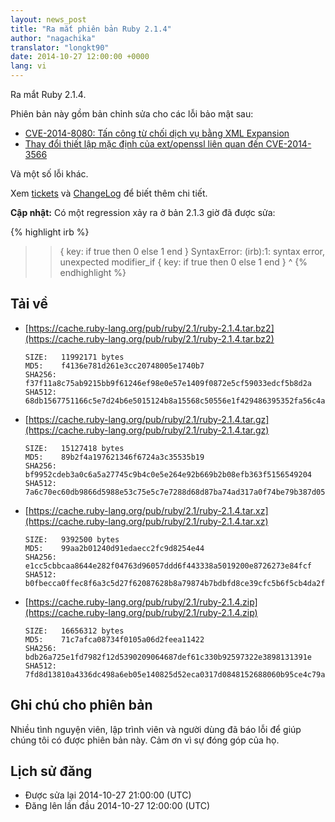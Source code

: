 ```yaml
---
layout: news_post
title: "Ra mắt phiên bản Ruby 2.1.4"
author: "nagachika"
translator: "longkt90"
date: 2014-10-27 12:00:00 +0000
lang: vi
---
```


Ra mắt Ruby 2.1.4.

Phiên bản này gồm bản chỉnh sửa cho các lỗi bảo mật sau:

* [CVE-2014-8080: Tấn công từ chối dịch vụ bằng XML Expansion](https://www.ruby-lang.org/vi/news/2014/10/27/rexml-dos-cve-2014-8080/)
* [Thay đổi thiết lập mặc định của ext/openssl liên quan đến CVE-2014-3566](https://www.ruby-lang.org/vi/news/2014/10/27/changing-default-settings-of-ext-openssl/)

Và một số lỗi khác.

Xem [tickets](https://bugs.ruby-lang.org/projects/ruby-21/issues?set_filter=1&amp;status_id=5)
và [ChangeLog](https://svn.ruby-lang.org/repos/ruby/tags/v2_1_4/ChangeLog)
để biết thêm chi tiết.

**Cập nhật:** Có một regression xảy ra ở bản 2.1.3 giờ đã được sửa:

{% highlight irb %}
>> { key: if true then 0 else 1 end }
SyntaxError: (irb):1: syntax error, unexpected modifier_if
{ key: if true then 0 else 1 end }
         ^
{% endhighlight %}

## Tải về

* [https://cache.ruby-lang.org/pub/ruby/2.1/ruby-2.1.4.tar.bz2](https://cache.ruby-lang.org/pub/ruby/2.1/ruby-2.1.4.tar.bz2)

      SIZE:   11992171 bytes
      MD5:    f4136e781d261e3cc20748005e1740b7
      SHA256: f37f11a8c75ab9215bb9f61246ef98e0e57e1409f0872e5cf59033edcf5b8d2a
      SHA512: 68db1567751166c5e7d24b6e5015124b8a15568c50556e1f429486395352fa56c4a195a74820ab135697924149d014b445b345a1b9755678aaf824fba79c606b

* [https://cache.ruby-lang.org/pub/ruby/2.1/ruby-2.1.4.tar.gz](https://cache.ruby-lang.org/pub/ruby/2.1/ruby-2.1.4.tar.gz)

      SIZE:   15127418 bytes
      MD5:    89b2f4a197621346f6724a3c35535b19
      SHA256: bf9952cdeb3a0c6a5a27745c9b4c0e5e264e92b669b2b08efb363f5156549204
      SHA512: 7a6c70ec60db9866d5988e53c75e5c7e7288d68d87ba74ad317a0f74be79b387d05f665d9273d24dc64edc011d396b6396d2c7b1de6fd6a03569103e5acdcc36

* [https://cache.ruby-lang.org/pub/ruby/2.1/ruby-2.1.4.tar.xz](https://cache.ruby-lang.org/pub/ruby/2.1/ruby-2.1.4.tar.xz)

      SIZE:   9392500 bytes
      MD5:    99aa2b01240d91edaecc2fc9d8254e44
      SHA256: e1cc5cbbcaa8644e282f04763d96057ddd6f443338a5019200e8726273e84fcf
      SHA512: b0fbecca0ffec8f6a3c5d27f62087628b8a79874b7bdbfd8ce39cfc5b6f5cb4da2f8a3e6031abae9c59273cf629f41cf5987e2a5f4c083b0f3a3b02eeb5d7dca

* [https://cache.ruby-lang.org/pub/ruby/2.1/ruby-2.1.4.zip](https://cache.ruby-lang.org/pub/ruby/2.1/ruby-2.1.4.zip)

      SIZE:   16656312 bytes
      MD5:    71c7afca08734f0105a06d2feea11422
      SHA256: bdb26a725e1fd7982f12d5390209064687def61c330b92597322e3898131391e
      SHA512: 7fd8d13810a4336dc498a6eb05e140825d52eca0317d0848152688060b95ce4c79ab6a10cf14ab2499ae559fb4676d86538eacd94fb262c16795067fb4f47614


## Ghi chú cho phiên bản

Nhiều tình nguyện viên, lập trình viên và người dùng đã báo lỗi để giúp chúng tôi có được phiên bản này.
Cảm ơn vì sự đóng góp của họ.

## Lịch sử đăng

* Được sửa lại 2014-10-27 21:00:00 (UTC)
* Đăng lên lần đầu 2014-10-27 12:00:00 (UTC)
